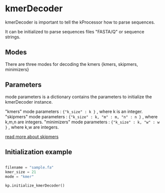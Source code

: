 # kmerDecoder

kmerDecoder is important to tell the kProcessor how to parse sequences.

It can be initialized to parse sequences files "FASTA/Q" or sequence strings.

## Modes

There are three modes for decoding the kmers {kmers, skipmers, minimizers}

## Parameters

mode parameters is a dictionary contains the parameters to initialize the kmerDecoder instance.

"kmers" mode parameters : `{"k_size" : k }` , where k is an integer.
"skipmers" mode parameters : `{"k_size" : k, "m" : m, "n" : n }` , where k,m,n are integers.
"minimizers" mode parameters : `{"k_size" : k, "w" : w }` , where k,w are integers.

[read more about skipmers](https://www.biorxiv.org/content/biorxiv/early/2017/09/19/179960.full.pdf)

## Initialization example

```python

filename = "sample.fa"
kmer_size = 21
mode = "kmer"

kp.initialize_kmerDecoder()

```
